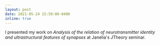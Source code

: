```yaml
---
layout: post
date: 2021-05-24 15:59:00-0400
inline: true
---
```


I presented my work on *Analysis of the relation of neurotransmitter identity and ultrastructural features of synapses* at Janelia's JTheory seminar.
